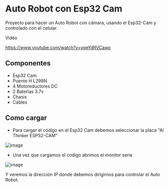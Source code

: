 # Auto Robot con Esp32 Cam

Proyecto para hacer un Auto Robot con cámara, usando el Esp32-Cam y controlado con el celular.

Video 

https://www.youtube.com/watch?v=yqeYdRVCawo

## Componentes

- Esp32 Cam
- Puente H L298N 
- 4 Motoreductores DC
- 2 Baterias 3.7v
- Chasis
- Cables

## Como cargar

- Para cargar el código en el Esp32 Cam debemos seleccionar la placa "Al Thinker ESP32-CAM"

![image](https://user-images.githubusercontent.com/85527788/201769114-95bbd559-9398-43c4-b666-0040048504e9.png)

- Una vez que cargamos el codigo abrimos el monitor serie

![image](https://user-images.githubusercontent.com/85527788/201770023-2a1afbc4-b9f1-4b09-a224-7e2a6c8b8905.png)
 
 Y veremos la dirección IP donde debemos dirigirnos para controlar el Auto Robot.
